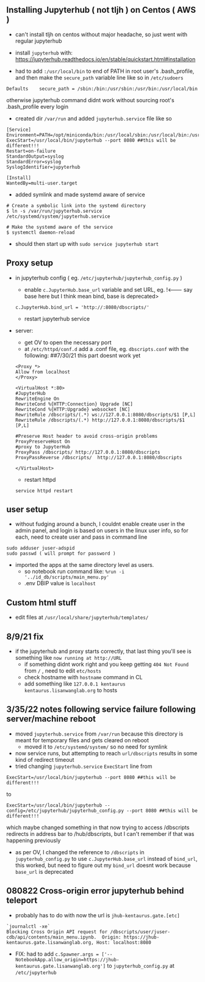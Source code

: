 ## Installing Jupyterhub ( not tljh ) on Centos ( AWS )
- can't install tljh on centos without major headache, so just went with regular jupyterhub

- install `jupyterhub` with: https://jupyterhub.readthedocs.io/en/stable/quickstart.html#installation

- had to add `:/usr/local/bin` to end of PATH in root user's .bash_profile, and then make the `secure_path` variable line like so in `/etc/sudoers`
```
Defaults    secure_path = /sbin:/bin:/usr/sbin:/usr/bin:/usr/local/bin
```
otherwise jupyterhub command didnt work without sourcing root's .bash_profile every login

- created dir `/var/run` and added `jupyterhub.service` file like so
```
[Service]
Environment=PATH=/opt/miniconda/bin:/usr/local/sbin:/usr/local/bin:/usr/sbin:/usr/bin
ExecStart=/usr/local/bin/jupyterhub --port 8080 ##this will be different!!!
Restart=on-failure
StandardOutput=syslog
StandardError=syslog
SyslogIdentifier=jupyterhub

[Install]
WantedBy=multi-user.target
```
- added symlink and made systemd aware of service
```
# Create a symbolic link into the systemd directory
$ ln -s /var/run/jupyterhub.service /etc/systemd/system/jupyterhub.service

# Make the systemd aware of the service
$ systemctl daemon-reload
```
- should then start up with `sudo service jupyterhub start`

## Proxy setup
- in jupyterhub config ( eg. `/etc/jupyterhub/jupyterhub_config.py` )
    - enable `c.JupyterHub.base_url` variable and set URL, eg. !<--- say base here but I think mean bind, base is deprecated>
    ```
    c.JupyterHub.bind_url = 'http://:8080/dbscripts/'
    ```
    - restart jupyterhub service

- server:
    - get OV to open the necessary port
    - at `/etc/httpd/conf.d` add a .conf file, eg. `dbscripts.conf` with the following: ##7/30/21 this part doesnt work yet
    ```
    <Proxy *>
    Allow from localhost
    </Proxy>

    <VirtualHost *:80>
    #JupyterHub
    RewriteEngine On
    RewriteCond %{HTTP:Connection} Upgrade [NC]
    RewriteCond %{HTTP:Upgrade} websocket [NC]
    RewriteRule /dbscripts/(.*) ws://127.0.0.1:8080/dbscripts/$1 [P,L]
    RewriteRule /dbscripts/(.*) http://127.0.0.1:8080/dbscripts/$1 [P,L]
    
    #Preserve Host header to avoid cross-origin problems
    ProxyPreserveHost On
    #proxy to JupyterHub
    ProxyPass /dbscripts/ http://127.0.0.1:8080/dbscripts
    ProxyPassReverse /dbscripts/  http://127.0.0.1:8080/dbscripts

    </VirtualHost>
    ```
    - restart httpd
    ```
    service httpd restart
    ```

## user setup
- without fudging around a bunch, I couldnt enable create user in the admin panel, and login is based on users in the linux user info, so for each, need to create user and pass in command line

```
sudo adduser juser-adspid
sudo passwd ( will prompt for password )
```

- imported the apps at the same directory level as users.
    - so notebook run command like: `%run -i '../id_db/scripts/main_menu.py'`
    - .env DBIP value is `localhost`


## Custom html stuff
- edit files at `/usr/local/share/jupyterhub/templates/`


## 8/9/21 fix
- if the jupyterhub and proxy starts correctly, that last thing you'll see is something like `now running at http://URL`
    - if something didnt work right and you keep getting `404 Not Found` from `/` , need to edit `etc/hosts`
    - check hostname with `hostname` command in CL
    - add something like `127.0.0.1 kentaurus kentaurus.lisanwanglab.org` to hosts

## 3/35/22 notes following service failure following server/machine reboot
- moved `jupyterhub.service` from `/var/run` because this directory is meant for temporary files and gets cleared on reboot
    - moved it to `/etc/systemd/system/` so no need for symlink
- now service runs, but attempting to reach `url/dbscripts` results in some kind of redirect timeout
- tried changing `jupyterhub.service` `ExecStart` line from
```
ExecStart=/usr/local/bin/jupyterhub --port 8080 ##this will be different!!!
```
to 
```
ExecStart=/usr/local/bin/jupyterhub --config=/etc/jupyterhub/jupyterhub_config.py --port 8080 ##this will be different!!!
```
which maybe changed something in that now trying to access /dbscripts redirects in address bar to /hub/dbscripts, but I can't remember if that was happening previously 

- as per OV, I changed the reference to `/dbscripts` in `jupyterhub_config.py` to use `c.JupyterHub.base_url` instead of `bind_url`, this worked, but need to figure out my `bind_url` doesnt work because `base_url` is deprecated

## 080822 Cross-origin error jupyterhub behind teleport
- probably has to do with now the url is `jhub-kentaurus.gate.[etc]`
``` 
`journalctl -xe`
Blocking Cross Origin API request for /dbscripts/user/juser-cdb/api/contents/main_menu.ipynb.  Origin: https://jhub-kentaurus.gate.lisanwanglab.org, Host: localhost:8080
```
- FIX: had to add `c.Spawner.args = ['--NotebookApp.allow_origin=https://jhub-kentaurus.gate.lisanwanglab.org']` to `jupyterhub_config.py` at `/etc/jupyterhub`